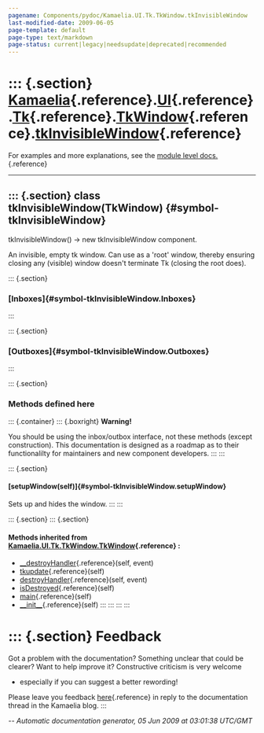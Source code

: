 ```yaml
---
pagename: Components/pydoc/Kamaelia.UI.Tk.TkWindow.tkInvisibleWindow
last-modified-date: 2009-06-05
page-template: default
page-type: text/markdown
page-status: current|legacy|needsupdate|deprecated|recommended
---
```

::: {.section}
[Kamaelia](/Components/pydoc/Kamaelia.html){.reference}.[UI](/Components/pydoc/Kamaelia.UI.html){.reference}.[Tk](/Components/pydoc/Kamaelia.UI.Tk.html){.reference}.[TkWindow](/Components/pydoc/Kamaelia.UI.Tk.TkWindow.html){.reference}.[tkInvisibleWindow](/Components/pydoc/Kamaelia.UI.Tk.TkWindow.tkInvisibleWindow.html){.reference}
=============================================================================================================================================================================================================================================================================================================================================

For examples and more explanations, see the [module level
docs.](/Components/pydoc/Kamaelia.UI.Tk.TkWindow.html){.reference}

------------------------------------------------------------------------

::: {.section}
class tkInvisibleWindow(TkWindow) {#symbol-tkInvisibleWindow}
---------------------------------

tkInvisibleWindow() -\> new tkInvisibleWindow component.

An invisible, empty tk window. Can use as a \'root\' window, thereby
ensuring closing any (visible) window doesn\'t terminate Tk (closing the
root does).

::: {.section}
### [Inboxes]{#symbol-tkInvisibleWindow.Inboxes}
:::

::: {.section}
### [Outboxes]{#symbol-tkInvisibleWindow.Outboxes}
:::

::: {.section}
### Methods defined here

::: {.container}
::: {.boxright}
**Warning!**

You should be using the inbox/outbox interface, not these methods
(except construction). This documentation is designed as a roadmap as to
their functionalilty for maintainers and new component developers.
:::
:::

::: {.section}
#### [setupWindow(self)]{#symbol-tkInvisibleWindow.setupWindow}

Sets up and hides the window.
:::
:::

::: {.section}
::: {.section}
#### Methods inherited from [Kamaelia.UI.Tk.TkWindow.TkWindow](/Components/pydoc/Kamaelia.UI.Tk.TkWindow.TkWindow.html){.reference} :

-   [\_\_destroyHandler](/Components/pydoc/Kamaelia.UI.Tk.TkWindow.html#symbol-TkWindow.__destroyHandler){.reference}(self,
    event)
-   [tkupdate](/Components/pydoc/Kamaelia.UI.Tk.TkWindow.html#symbol-TkWindow.tkupdate){.reference}(self)
-   [destroyHandler](/Components/pydoc/Kamaelia.UI.Tk.TkWindow.html#symbol-TkWindow.destroyHandler){.reference}(self,
    event)
-   [isDestroyed](/Components/pydoc/Kamaelia.UI.Tk.TkWindow.html#symbol-TkWindow.isDestroyed){.reference}(self)
-   [main](/Components/pydoc/Kamaelia.UI.Tk.TkWindow.html#symbol-TkWindow.main){.reference}(self)
-   [\_\_init\_\_](/Components/pydoc/Kamaelia.UI.Tk.TkWindow.html#symbol-TkWindow.__init__){.reference}(self)
:::
:::
:::
:::

::: {.section}
Feedback
========

Got a problem with the documentation? Something unclear that could be
clearer? Want to help improve it? Constructive criticism is very welcome
- especially if you can suggest a better rewording!

Please leave you feedback
[here](../../../cgi-bin/blog/blog.cgi?rm=viewpost&nodeid=1142023701){.reference}
in reply to the documentation thread in the Kamaelia blog.
:::

*\-- Automatic documentation generator, 05 Jun 2009 at 03:01:38 UTC/GMT*

